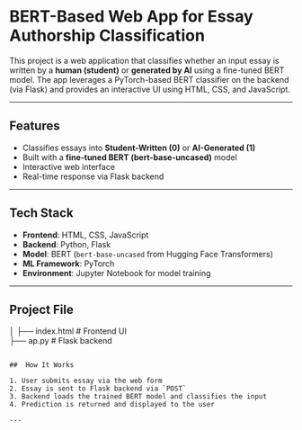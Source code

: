 # BERT-Based Web App for Essay Authorship Classification

This project is a web application that classifies whether an input essay is written by a **human (student)** or **generated by AI** using a fine-tuned BERT model. The app leverages a PyTorch-based BERT classifier on the backend (via Flask) and provides an interactive UI using HTML, CSS, and JavaScript.

---

## Features

- Classifies essays into **Student-Written (0)** or **AI-Generated (1)**
- Built with a **fine-tuned BERT (bert-base-uncased)** model
- Interactive web interface
- Real-time response via Flask backend

---

## Tech Stack

- **Frontend**: HTML, CSS, JavaScript
- **Backend**: Python, Flask
- **Model**: BERT (`bert-base-uncased` from Hugging Face Transformers)
- **ML Framework**: PyTorch
- **Environment**: Jupyter Notebook for model training

---

## Project File
│
├── index.html # Frontend UI   
├── ap.py # Flask backend

```

##  How It Works

1. User submits essay via the web form
2. Essay is sent to Flask backend via `POST`
3. Backend loads the trained BERT model and classifies the input
4. Prediction is returned and displayed to the user

---



